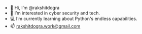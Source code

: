 - 👋 Hi, I’m @rakshitdogra
- 👀 I’m interested in cyber security and tech.
- 💻 I’m currently learning about Python's endless capabilities.
- 📫 rakshitdogra.work@gmail.com
